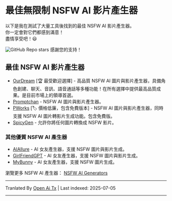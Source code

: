 # 最佳無限制 NSFW AI 影片產生器

以下是我在測試了大量工具後找到的最佳 NSFW AI 影片產生器。\
你一定會對它們都感到滿意！\
盡情享受吧！😃

![GitHub Repo stars](https://img.shields.io/github/stars/nsfw-ai-video-generator/nsfw-ai-video-generator-no-limit?style=social)
感謝您的支持！

## 最佳 NSFW AI 影片產生器

* [OurDream](https://ourdream.ai/create/?ref=nsfwgenxyz) [🏆 最受歡迎選擇] - 高品質 NSFW AI 圖片與影片產生器，具備角色創建、聊天、音訊、語音通話等多種功能！在所有選擇中提供最高品質成果。是目前市場上的領導首選。
* [Promptchan](https://nsfwgen.xyz/promptchan) - NSFW AI 圖片與影片產生器。
* [PWorks](https://nsfwgen.xyz/pornworks) [🏷️ 價格低廉，包含免費版本] - NSFW AI 圖片與影片產生器，同時支援 NSFW AI 圖片轉影片生成功能。包含免費版。
* [SpicyGen](https://nsfwgen.xyz/spicygen) - 允許你將任何圖片轉換成 NSFW 影片。

### 其他優質 NSFW AI 產生器
* [AIAllure](https://nsfwgen.xyz/aiallure) - AI 女友產生器，支援 NSFW 圖片與影片生成。
* [GirlFriendGPT](https://nsfwgen.xyz/girlfriendgpt) - AI 女友產生器，支援 NSFW 圖片與影片生成。
* [MyBunny](https://nsfwgen.xyz/mybunny) - AI 女友產生器，支援 NSFW 圖片生成。

瀏覽更多 NSFW AI 產生器： [NSFW AI Generators](https://linktr.ee/nsfwaigenerators)


---

Tranlated By [Open Ai Tx](https://github.com/OpenAiTx/OpenAiTx) | Last indexed: 2025-07-05

---